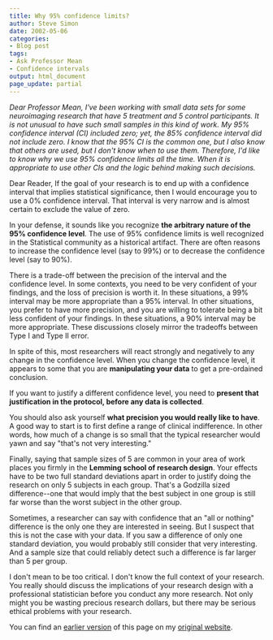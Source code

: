 ```yaml
---
title: Why 95% confidence limits?
author: Steve Simon
date: 2002-05-06
categories:
- Blog post
tags:
- Ask Professor Mean
- Confidence intervals
output: html_document
page_update: partial
---
```


*Dear Professor Mean, I've been working with small data sets for some neuroimaging research that have 5 treatment and 5 control participants. It is not unusual to have such small samples in this kind of work. My 95% confidence interval (CI) included zero; yet, the 85% confidence interval did not include zero. I know that the 95% CI is the common one, but I also know that others are used, but I don't know when to use them. Therefore, I'd like to know why we use 95% confidence limits all the time. When it is appropriate to use other CIs and the logic behind making such decisions.*

<!---more--->

Dear Reader, If the goal of your research is to end up with a confidence interval that implies statistical significance, then I would encourage you to use a 0% confidence interval. That interval is very narrow and is almost certain to exclude the value of zero.

In your defense, it sounds like you recognize **the arbitrary nature of the 95% confidence level**. The use of 95% confidence limits is well recognized in the Statistical community as a historical artifact. There are often reasons to increase the confidence level (say to 99%) or to decrease the confidence level (say to 90%).

There is a trade-off between the precision of the interval and the confidence level. In some contexts, you need to be very confident of your findings, and the loss of precision is worth it. In these situations, a 99% interval may be more appropriate than a 95% interval. In other situations, you prefer to have more precision, and you are willing to tolerate being a bit less confident of your findings. In these situations, a 90% interval may be more appropriate. These discussions closely mirror the tradeoffs between Type I and Type II error.

In spite of this, most researchers will react strongly and negatively to any change in the confidence level. When you change the confidence level, it appears to some that you are **manipulating your data** to get a pre-ordained conclusion.

If you want to justify a different confidence level, you need to **present that justification in the protocol, before any data is collected**.

You should also ask yourself **what precision you would really like to have**. A good way to start is to first define a range of clinical indifference. In other words, how much of a change is so small that the typical researcher would yawn and say "that's not very interesting."

Finally, saying that sample sizes of 5 are common in your area of work places you firmly in the **Lemming school of research design**. Your effects have to be two full standard deviations apart in order to justify doing the research on only 5 subjects in each group. That's a Godzilla sized difference--one that would imply that the best subject in one group is still far worse than the worst subject in the other group.

Sometimes, a researcher can say with confidence that an "all or nothing" difference is the only one they are interested in seeing. But I suspect that this is not the case with your data. If you saw a difference of only one standard deviation, you would probably still consider that very interesting. And a sample size that could reliably detect such a difference is far larger than 5 per group.

I don't mean to be too critical. I don't know the full context of your research. You really should discuss the implications of your research design with a professional statistician before you conduct any more research. Not only might you be wasting precious research dollars, but there may be serious ethical problems with your research.

You can find an [earlier version][sim1] of this page on my [original website][sim2].

[sim1]: http://www.pmean.com/02/why95.html
[sim2]: http://www.pmean.com/original_site.html
